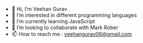 - 👋 Hi, I’m Veehan Gurav
- 👀 I’m interested in different programming languages
- 🌱 I’m currently learning JavaScript
- 💞️ I’m looking to collaborate with Mark Rober
- 📫 How to reach me : veehangurav06@gmail.com 

<!---
veehan06/veehan06 is a ✨ special ✨ repository because its `README.md` (this file) appears on your GitHub profile.
You can click the Preview link to take a look at your changes.
--->
